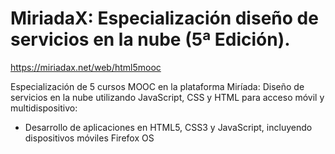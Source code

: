 # MiriadaX: Especialización diseño de servicios en la nube (5ª Edición).
https://miriadax.net/web/html5mooc

Especialización de 5 cursos MOOC en la plataforma Miríada: Diseño de servicios en la nube utilizando JavaScript, CSS y HTML para acceso móvil y multidispositivo:
- Desarrollo de aplicaciones en HTML5, CSS3 y JavaScript, incluyendo dispositivos móviles Firefox OS
